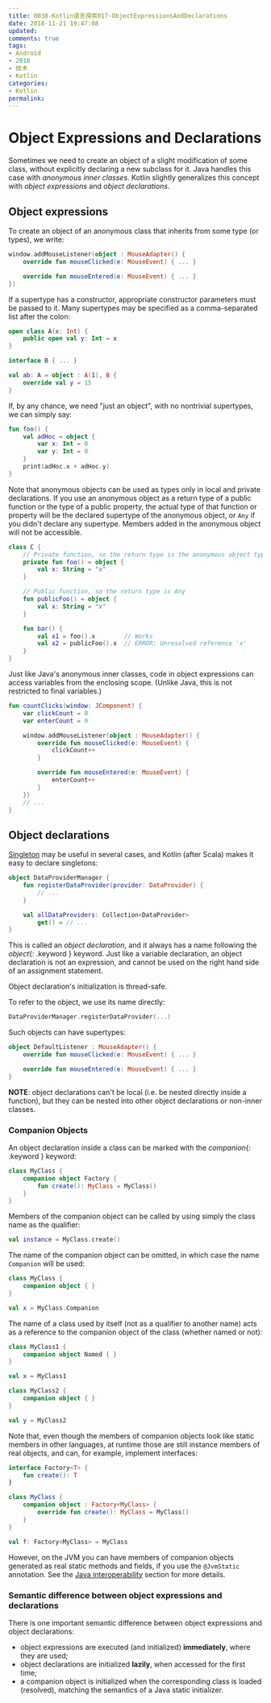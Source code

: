 ```yaml
---
title: 0038-Kotlin语言探索017-ObjectExpressionsAndDeclarations
date: 2018-11-21 19:47:08
updated:
comments: true
tags: 
- Android 
- 2018 
- 技术
- Kotlin
categories:	
- Kotlin
permalink:
---
```

# Object Expressions and Declarations

Sometimes we need to create an object of a slight modification of some class, without explicitly declaring a new subclass for it.
Java handles this case with *anonymous inner classes*.
Kotlin slightly generalizes this concept with *object expressions* and *object declarations*.

## Object expressions

To create an object of an anonymous class that inherits from some type (or types), we write:


```kotlin
window.addMouseListener(object : MouseAdapter() {
    override fun mouseClicked(e: MouseEvent) { ... }

    override fun mouseEntered(e: MouseEvent) { ... }
})
```


If a supertype has a constructor, appropriate constructor parameters must be passed to it.
Many supertypes may be specified as a comma-separated list after the colon:


```kotlin
open class A(x: Int) {
    public open val y: Int = x
}

interface B { ... }

val ab: A = object : A(1), B {
    override val y = 15
}
```


If, by any chance, we need "just an object", with no nontrivial supertypes, we can simply say:


```kotlin
fun foo() {
    val adHoc = object {
        var x: Int = 0
        var y: Int = 0
    }
    print(adHoc.x + adHoc.y)
}
```


Note that anonymous objects can be used as types only in local and private declarations. If you use an anonymous object as a
return type of a public function or the type of a public property, the actual type of that function or property
will be the declared supertype of the anonymous object, or `Any` if you didn't declare any supertype. Members added
in the anonymous object will not be accessible.


```kotlin
class C {
    // Private function, so the return type is the anonymous object type
    private fun foo() = object {
        val x: String = "x"
    }

    // Public function, so the return type is Any
    fun publicFoo() = object {
        val x: String = "x"
    }

    fun bar() {
        val x1 = foo().x        // Works
        val x2 = publicFoo().x  // ERROR: Unresolved reference 'x'
    }
}
```


Just like Java's anonymous inner classes, code in object expressions can access variables from the enclosing scope.
(Unlike Java, this is not restricted to final variables.)


```kotlin
fun countClicks(window: JComponent) {
    var clickCount = 0
    var enterCount = 0

    window.addMouseListener(object : MouseAdapter() {
        override fun mouseClicked(e: MouseEvent) {
            clickCount++
        }

        override fun mouseEntered(e: MouseEvent) {
            enterCount++
        }
    })
    // ...
}
```


## Object declarations

[Singleton](http://en.wikipedia.org/wiki/Singleton_pattern) may be useful in several cases,
and Kotlin (after Scala) makes it easy to declare singletons:


```kotlin
object DataProviderManager {
    fun registerDataProvider(provider: DataProvider) {
        // ...
    }

    val allDataProviders: Collection<DataProvider>
        get() = // ...
}
```


This is called an *object declaration*, and it always has a name following the *object*{: .keyword } keyword.
Just like a variable declaration, an object declaration is not an expression, and cannot be used on the right hand side of an assignment statement.

Object declaration's initialization is thread-safe.

To refer to the object, we use its name directly:


```kotlin
DataProviderManager.registerDataProvider(...)
```


Such objects can have supertypes:


```kotlin
object DefaultListener : MouseAdapter() {
    override fun mouseClicked(e: MouseEvent) { ... }

    override fun mouseEntered(e: MouseEvent) { ... }
}
```


**NOTE**: object declarations can't be local (i.e. be nested directly inside a function), but they can be nested into other object declarations or non-inner classes.


### Companion Objects

An object declaration inside a class can be marked with the *companion*{: .keyword } keyword:


```kotlin
class MyClass {
    companion object Factory {
        fun create(): MyClass = MyClass()
    }
}
```


Members of the companion object can be called by using simply the class name as the qualifier:


```kotlin
val instance = MyClass.create()
```


The name of the companion object can be omitted, in which case the name `Companion` will be used:


```kotlin
class MyClass {
    companion object { }
}

val x = MyClass.Companion
```


The name of a class used by itself (not as a qualifier to another name) acts as a reference to the companion
object of the class (whether named or not):


```kotlin
class MyClass1 {
    companion object Named { }
}

val x = MyClass1

class MyClass2 {
    companion object { }
}

val y = MyClass2
```


Note that, even though the members of companion objects look like static members in other languages, at runtime those
are still instance members of real objects, and can, for example, implement interfaces:


```kotlin
interface Factory<T> {
    fun create(): T
}

class MyClass {
    companion object : Factory<MyClass> {
        override fun create(): MyClass = MyClass()
    }
}

val f: Factory<MyClass> = MyClass
```


However, on the JVM you can have members of companion objects generated as real static methods and fields, if you use
the `@JvmStatic` annotation. See the [Java interoperability](java-to-kotlin-interop.html#static-fields) section
for more details.


### Semantic difference between object expressions and declarations

There is one important semantic difference between object expressions and object declarations:

* object expressions are executed (and initialized) **immediately**, where they are used;
* object declarations are initialized **lazily**, when accessed for the first time;
* a companion object is initialized when the corresponding class is loaded (resolved), matching the semantics of a Java static initializer.
